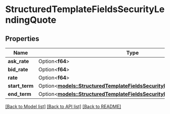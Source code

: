 # StructuredTemplateFieldsSecurityLendingQuote

## Properties

Name | Type | Description | Notes
------------ | ------------- | ------------- | -------------
**ask_rate** | Option<**f64**> | Rate | [optional]
**bid_rate** | Option<**f64**> | Rate | [optional]
**rate** | Option<**f64**> | Rate | [optional]
**start_term** | Option<[**models::StructuredTemplateFieldsSecurityLendingQuoteStartTerm**](structured_template_fields_security_lending_quote_start_term.md)> |  | [optional]
**end_term** | Option<[**models::StructuredTemplateFieldsSecurityLendingQuoteStartTerm**](structured_template_fields_security_lending_quote_start_term.md)> |  | [optional]

[[Back to Model list]](../README.md#documentation-for-models) [[Back to API list]](../README.md#documentation-for-api-endpoints) [[Back to README]](../README.md)


